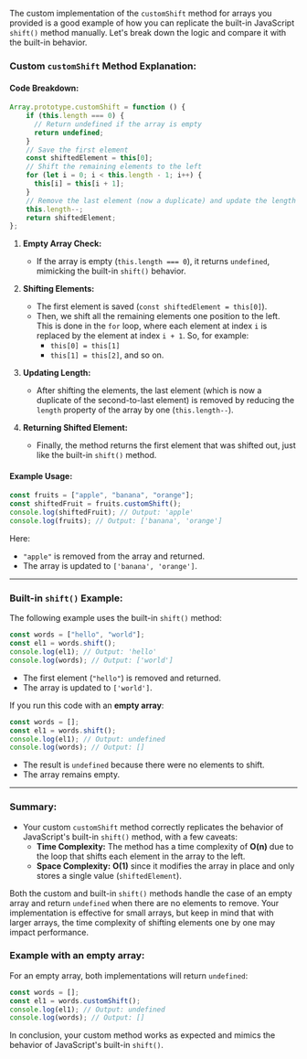 The custom implementation of the `customShift` method for arrays you provided is a good example of how you can replicate the built-in JavaScript `shift()` method manually. Let's break down the logic and compare it with the built-in behavior.

### **Custom `customShift` Method Explanation:**

#### **Code Breakdown:**

```javascript
Array.prototype.customShift = function () {
    if (this.length === 0) {
      // Return undefined if the array is empty
      return undefined;
    }
    // Save the first element
    const shiftedElement = this[0];
    // Shift the remaining elements to the left
    for (let i = 0; i < this.length - 1; i++) {
      this[i] = this[i + 1];
    }
    // Remove the last element (now a duplicate) and update the length
    this.length--;
    return shiftedElement;
};
```

1. **Empty Array Check:**
   - If the array is empty (`this.length === 0`), it returns `undefined`, mimicking the built-in `shift()` behavior.
   
2. **Shifting Elements:**
   - The first element is saved (`const shiftedElement = this[0]`).
   - Then, we shift all the remaining elements one position to the left. This is done in the `for` loop, where each element at index `i` is replaced by the element at index `i + 1`. So, for example:
     - `this[0] = this[1]`
     - `this[1] = this[2]`, and so on.
   
3. **Updating Length:**
   - After shifting the elements, the last element (which is now a duplicate of the second-to-last element) is removed by reducing the `length` property of the array by one (`this.length--`).

4. **Returning Shifted Element:**
   - Finally, the method returns the first element that was shifted out, just like the built-in `shift()` method.

#### **Example Usage:**

```javascript
const fruits = ["apple", "banana", "orange"];
const shiftedFruit = fruits.customShift();
console.log(shiftedFruit); // Output: 'apple'
console.log(fruits); // Output: ['banana', 'orange']
```

Here:
- `"apple"` is removed from the array and returned.
- The array is updated to `['banana', 'orange']`.

---

### **Built-in `shift()` Example:**

The following example uses the built-in `shift()` method:

```javascript
const words = ["hello", "world"];
const el1 = words.shift();
console.log(el1); // Output: 'hello'
console.log(words); // Output: ['world']
```

- The first element (`"hello"`) is removed and returned.
- The array is updated to `['world']`.

If you run this code with an **empty array**:

```javascript
const words = [];
const el1 = words.shift();
console.log(el1); // Output: undefined
console.log(words); // Output: []
```

- The result is `undefined` because there were no elements to shift.
- The array remains empty.

---

### **Summary:**

- Your custom `customShift` method correctly replicates the behavior of JavaScript's built-in `shift()` method, with a few caveats:
  - **Time Complexity:** The method has a time complexity of **O(n)** due to the loop that shifts each element in the array to the left.
  - **Space Complexity:** **O(1)** since it modifies the array in place and only stores a single value (`shiftedElement`).

Both the custom and built-in `shift()` methods handle the case of an empty array and return `undefined` when there are no elements to remove. Your implementation is effective for small arrays, but keep in mind that with larger arrays, the time complexity of shifting elements one by one may impact performance.

### **Example with an empty array:**

For an empty array, both implementations will return `undefined`:

```javascript
const words = [];
const el1 = words.customShift();
console.log(el1); // Output: undefined
console.log(words); // Output: []
```

In conclusion, your custom method works as expected and mimics the behavior of JavaScript's built-in `shift()`.